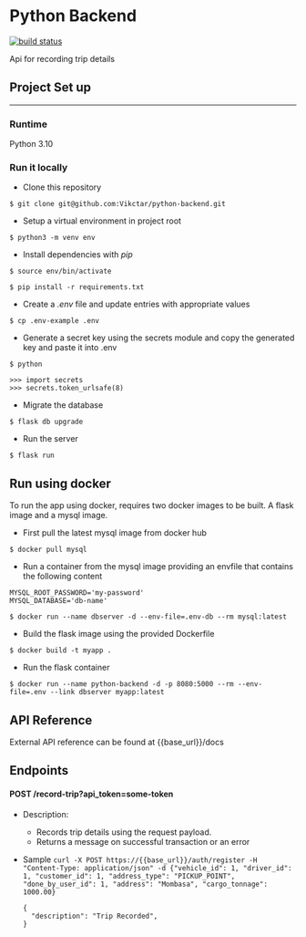 # Python Backend

[![build status](https://github.com/Vikctar/python-backend/actions/workflows/main.yml/badge.svg)](https://github.com/Vikctar/python-backend/actions/workflows/main.yml)

Api for recording trip details

## Project Set up
----------------

### Runtime

Python 3.10

### Run it locally

* Clone this repository

```
$ git clone git@github.com:Vikctar/python-backend.git
```

* Setup a virtual environment in project root
```                                                              
$ python3 -m venv env                                            
 ```                                                              
* Install dependencies with *pip*
```                                                              
$ source env/bin/activate                                        
```                                                              
```                                                              
$ pip install -r requirements.txt                            
```                                                              
* Create a *.env* file and update entries with appropriate values
```                                                              
$ cp .env-example .env                                           
```                                                              
* Generate a secret key using the secrets module and copy the generated key and paste it into .env
```
$ python
```
```
>>> import secrets
>>> secrets.token_urlsafe(8)
```
* Migrate the database
```                                                              
$ flask db upgrade                                               
```
* Run the server
```                                                              
$ flask run                                                      
```                                                              

## Run using docker

To run the app using docker, requires two docker images to be built. A flask image and a mysql image.

* First pull the latest mysql image from docker hub

```
$ docker pull mysql
 ```

* Run a container from the mysql image providing an envfile that contains the following content

 ```dotenv
MYSQL_ROOT_PASSWORD='my-password'
MYSQL_DATABASE='db-name'
```

```
$ docker run --name dbserver -d --env-file=.env-db --rm mysql:latest
```

* Build the flask image using the provided Dockerfile

```
$ docker build -t myapp .
```

* Run the flask container

```
$ docker run --name python-backend -d -p 8080:5000 --rm --env-file=.env --link dbserver myapp:latest
```


## API Reference
External API reference can be found at {{base_url}}/docs

Endpoints
---------------

#### POST /record-trip?api_token=some-token

* Description:
    * Records trip details using the request payload.
    * Returns a message on successful transaction or an error

  
* Sample `curl -X POST https://{{base_url}}/auth/register -H "Content-Type: application/json" -d {"vehicle_id": 1, "driver_id": 1, "customer_id": 1, "address_type": "PICKUP_POINT", "done_by_user_id": 1, "address": "Mombasa", "cargo_tonnage": 1000.00}`

  ```
  {
    "description": "Trip Recorded",
  }
  ```